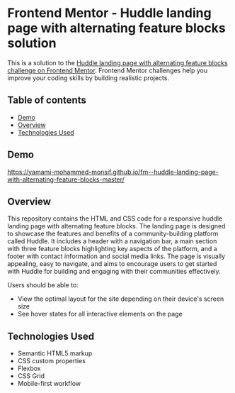 # Frontend Mentor - Huddle landing page with alternating feature blocks solution

This is a solution to the [Huddle landing page with alternating feature blocks challenge on Frontend Mentor](https://www.frontendmentor.io/challenges/huddle-landing-page-with-alternating-feature-blocks-5ca5f5981e82137ec91a5100). Frontend Mentor challenges help you improve your coding skills by building realistic projects. 

## Table of contents

- [Demo](#demo)
- [Overview](#overview)
- [Technologies Used](#technologies_used)

## Demo

https://yamami-mohammed-monsif.github.io/fm--huddle-landing-page-with-alternating-feature-blocks-master/

## Overview

This repository contains the HTML and CSS code for a responsive huddle landing page with alternating feature blocks. The landing page is designed to showcase the features and benefits of a community-building platform called Huddle. It includes a header with a navigation bar, a main section with three feature blocks highlighting key aspects of the platform, and a footer with contact information and social media links. The page is visually appealing, easy to navigate, and aims to encourage users to get started with Huddle for building and engaging with their communities effectively.

Users should be able to:

- View the optimal layout for the site depending on their device's screen size
- See hover states for all interactive elements on the page

## Technologies Used

- Semantic HTML5 markup
- CSS custom properties
- Flexbox
- CSS Grid
- Mobile-first workflow